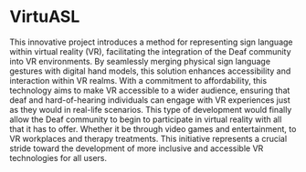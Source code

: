 # VirtuASL
This innovative project introduces a method for representing sign language within virtual reality
(VR), facilitating the integration of the Deaf community into VR environments. By seamlessly merging
physical sign language gestures with digital hand models, this solution enhances accessibility and
interaction within VR realms. With a commitment to affordability, this technology aims to make VR
accessible to a wider audience, ensuring that deaf and hard-of-hearing individuals can engage with VR
experiences just as they would in real-life scenarios. This type of development would finally allow the
Deaf community to begin to participate in virtual reality with all that it has to offer. Whether it be through
video games and entertainment, to VR workplaces and therapy treatments. This initiative represents a
crucial stride toward the development of more inclusive and accessible VR technologies for all users.

